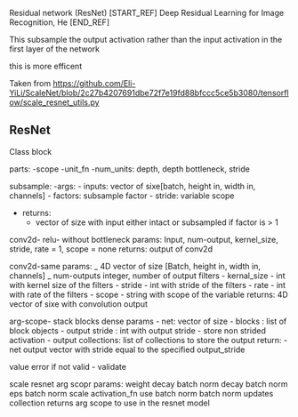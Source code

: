 Residual network (ResNet) [START_REF] Deep Residual Learning for Image Recognition, He [END_REF]

This subsample the output activation rather than the input activation in the first layer of the network

this is more efficent 

Taken from https://github.com/Eli-YiLi/ScaleNet/blob/2c27b4207691dbe72f7e19fd88bfccc5ce5b3080/tensorflow/scale_resnet_utils.py

## ResNet 

Class block

parts: 
    -scope
    -unit_fn
    -num_units: depth, depth bottleneck, stride

subsample:
-args: 
    - inputs: vector of sixe[batch, height in, width in, channels]
    - factors: subsample factor
    - stride: variable scope
- returns:
    - vector of size with input either intact or subsampled if factor is > 1

conv2d- relu- without bottleneck
params: Input, num-output, kernel_size, stride, rate = 1, scope = none
returns: output of conv2d

conv2d-same
params: 
    _ 4D vector of size [Batch, height in, width in, channels]
    _ num-outputs integer, number of output filters
    - kernal_size - int with kernel size of the filters
    - stride - int with stride of the filters
    - rate - int with rate of the filters
    - scope - string with scope of the variable
returns: 4D vector of sixe with convolution output

arg-scope- stack blocks dense
params 
    - net: vector of size 
    - blocks : list of block objects
    - output stride : int with output stride
    - store non strided activation
    - output collections: list of collections to store the output
return:
    - net output vector with stride equal to the specified output_stride

value error if not valid - validate

scale resnet arg scopr
params: 
    weight decay
    batch norm decay
    batch norm eps
    batch norm scale
    activation_fn
    use batch norm
    batch norm updates collection
returns
    arg scope to use in the resnet model


